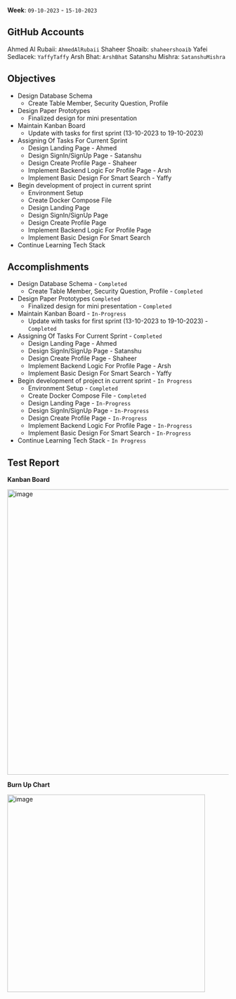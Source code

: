**Week**: `09-10-2023` - `15-10-2023`

## GitHub Accounts

Ahmed Al Rubaii: `AhmedAlRubaii`
Shaheer Shoaib: `shaheershoaib`
Yafei Sedlacek: `YaffyTaffy`
Arsh Bhat: `ArshBhat`
Satanshu Mishra: `SatanshuMishra`

## Objectives

- Design Database Schema
	- Create Table Member, Security Question, Profile
- Design Paper Prototypes
	- Finalized design for mini presentation
- Maintain Kanban Board
    - Update with tasks for first sprint (13-10-2023 to 19-10-2023)
- Assigning Of Tasks For Current Sprint
    - Design Landing Page - Ahmed
    - Design SignIn/SignUp Page - Satanshu
    - Design Create Profile Page - Shaheer
    - Implement Backend Logic For Profile Page - Arsh
    - Implement Basic Design For Smart Search - Yaffy
- Begin development of project in current sprint
    - Environment Setup
    - Create Docker Compose File
    - Design Landing Page
    - Design SignIn/SignUp Page
    - Design Create Profile Page
    - Implement Backend Logic For Profile Page
    - Implement Basic Design For Smart Search
- Continue Learning Tech Stack

## Accomplishments

- Design Database Schema - `Completed`
    - Create Table Member, Security Question, Profile - `Completed`
- Design Paper Prototypes `Completed`
    - Finalized design for mini presentation - `Completed`
- Maintain Kanban Board - `In-Progress`
    - Update with tasks for first sprint (13-10-2023 to 19-10-2023) - `Completed`
- Assigning Of Tasks For Current Sprint - `Completed`
    - Design Landing Page - Ahmed
    - Design SignIn/SignUp Page - Satanshu
    - Design Create Profile Page - Shaheer
    - Implement Backend Logic For Profile Page - Arsh
    - Implement Basic Design For Smart Search - Yaffy
- Begin development of project in current sprint - `In Progress`
    - Environment Setup - `Completed`
    - Create Docker Compose File - `Completed`
    - Design Landing Page - `In-Progress`
    - Design SignIn/SignUp Page - `In-Progress`
    - Design Create Profile Page - `In-Progress`
    - Implement Backend Logic For Profile Page - `In-Progress`
    - Implement Basic Design For Smart Search - `In-Progress`
- Continue Learning Tech Stack - `In Progress`


## Test Report

**Kanban Board**

<img width="650" alt="image" src="https://github.com/COSC-499-W2023/year-long-project-team-10/assets/78169976/cef02033-4641-4306-ab5f-0e052e8128e8">


**Burn Up Chart**

<img width="450" alt="image" src="https://github.com/COSC-499-W2023/year-long-project-team-10/assets/78169976/11e93d90-8864-43a6-af77-fafb9980a1bb">

